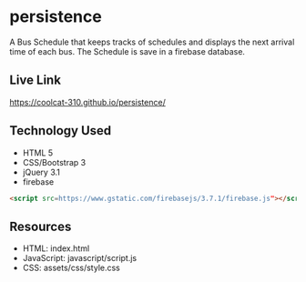 # persistence
A Bus Schedule that keeps tracks of schedules and displays the next arrival time of each bus.
The Schedule is save in a firebase database. 

## Live Link
https://coolcat-310.github.io/persistence/


## Technology Used

- HTML 5
- CSS/Bootstrap 3
- jQuery 3.1
- firebase

```HTML
<script src=https://www.gstatic.com/firebasejs/3.7.1/firebase.js"></script>
```


## Resources
- HTML:         index.html
- JavaScript:   javascript/script.js
- CSS:          assets/css/style.css

